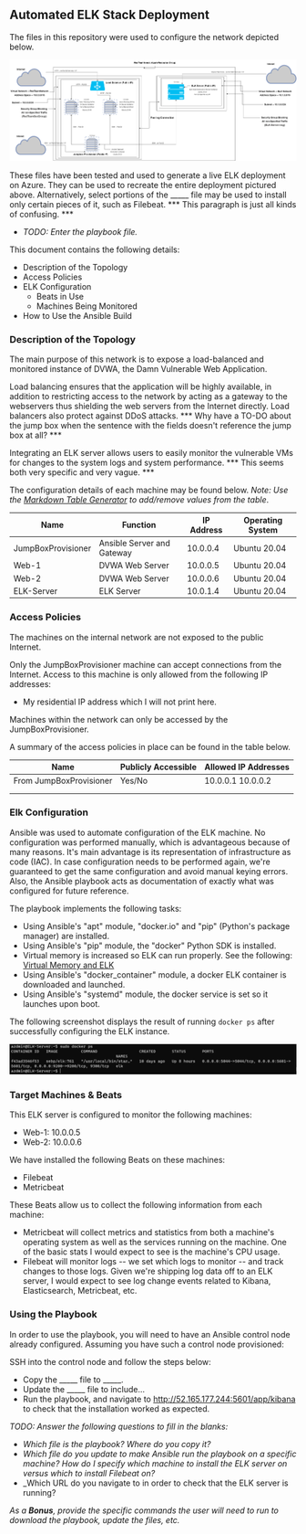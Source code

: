 ## Automated ELK Stack Deployment

The files in this repository were used to configure the network depicted below.

![](./Diagrams/Unit-13-NetworkDiagram.png)

These files have been tested and used to generate a live ELK deployment on Azure. They can be used to recreate the entire deployment pictured above. Alternatively, select portions of the _____ file may be used to install only certain pieces of it, such as Filebeat. *** This paragraph is just all kinds of confusing. ***

  - _TODO: Enter the playbook file._

This document contains the following details:
- Description of the Topology
- Access Policies
- ELK Configuration
  - Beats in Use
  - Machines Being Monitored
- How to Use the Ansible Build


### Description of the Topology

The main purpose of this network is to expose a load-balanced and monitored instance of DVWA, the Damn Vulnerable Web Application.

Load balancing ensures that the application will be highly available, in addition to restricting access to the network by acting as a gateway to the webservers thus shielding the web servers from the Internet directly. Load balancers also protect against DDoS attacks. *** Why have a TO-DO about the jump box when the sentence with the fields doesn't reference the jump box at all? ***

Integrating an ELK server allows users to easily monitor the vulnerable VMs for changes to the system logs and system performance. *** This seems both very specific and very vague. ***

The configuration details of each machine may be found below.
_Note: Use the [Markdown Table Generator](http://www.tablesgenerator.com/markdown_tables) to add/remove values from the table_.

| Name               | Function                    | IP Address | Operating System |
|--------------------|-----------------------------|------------|------------------|
| JumpBoxProvisioner | Ansible Server and Gateway  | 10.0.0.4   | Ubuntu 20.04     |
| Web-1              | DVWA Web Server             | 10.0.0.5   | Ubuntu 20.04     |
| Web-2              | DVWA Web Server             | 10.0.0.6   | Ubuntu 20.04     |
| ELK-Server         | ELK Server                  | 10.0.1.4   | Ubuntu 20.04     |

### Access Policies

The machines on the internal network are not exposed to the public Internet. 

Only the JumpBoxProvisioner machine can accept connections from the Internet. Access to this machine is only allowed from the following IP addresses:
- My residential IP address which I will not print here.

Machines within the network can only be accessed by the JumpBoxProvisioner.

A summary of the access policies in place can be found in the table below.

| Name     | Publicly Accessible | Allowed IP Addresses |
|----------|---------------------|----------------------|
| From JumpBoxProvisioner | Yes/No              | 10.0.0.1 10.0.0.2    |
|          |                     |                      |
|          |                     |                      |

### Elk Configuration

Ansible was used to automate configuration of the ELK machine. No configuration was performed manually, which is advantageous because of many reasons. It's main advantage is its representation of infrastructure as code (IAC). In case configuration needs to be performed again, we're guaranteed to get the same configuration and avoid manual keying errors. Also, the Ansible playbook acts as documentation of exactly what was configured for future reference.

The playbook implements the following tasks:
- Using Ansible's "apt" module, "docker.io" and "pip" (Python's package manager) are installed.
- Using Ansible's "pip" module, the "docker" Python SDK is installed.
- Virtual memory is increased so ELK can run properly. See the following: [Virtual Memory and ELK](https://www.elastic.co/guide/en/elasticsearch/reference/current/vm-max-map-count.html)
- Using Ansible's "docker_container" module, a docker ELK container is downloaded and launched.
- Using Ansible's "systemd" module, the docker service is set so it launches upon boot.

The following screenshot displays the result of running `docker ps` after successfully configuring the ELK instance.

![](./Ansible/Images/docker-ps.PNG)

### Target Machines & Beats
This ELK server is configured to monitor the following machines:
- Web-1: 10.0.0.5
- Web-2: 10.0.0.6

We have installed the following Beats on these machines:
- Filebeat
- Metricbeat

These Beats allow us to collect the following information from each machine:
- Metricbeat will collect metrics and statistics from both a machine's operating system as well as the services running on the machine. One of the basic stats I would expect to see is the machine's CPU usage.
- Filebeat will monitor logs -- we set which logs to monitor -- and track changes to those logs. Given we're shipping log data off to an ELK server, I would expect to see log change events related to Kibana, Elasticsearch, Metricbeat, etc.

### Using the Playbook
In order to use the playbook, you will need to have an Ansible control node already configured. Assuming you have such a control node provisioned: 

SSH into the control node and follow the steps below:
- Copy the _____ file to _____.
- Update the _____ file to include...
- Run the playbook, and navigate to http://52.165.177.244:5601/app/kibana to check that the installation worked as expected.

_TODO: Answer the following questions to fill in the blanks:_
- _Which file is the playbook? Where do you copy it?_
- _Which file do you update to make Ansible run the playbook on a specific machine? How do I specify which machine to install the ELK server on versus which to install Filebeat on?_
- _Which URL do you navigate to in order to check that the ELK server is running?

_As a **Bonus**, provide the specific commands the user will need to run to download the playbook, update the files, etc._

